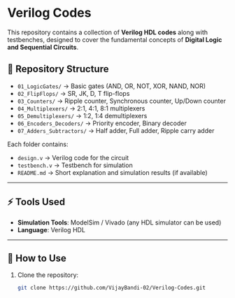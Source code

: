 # Verilog Codes  

This repository contains a collection of **Verilog HDL codes** along with testbenches, designed to cover the fundamental concepts of **Digital Logic and Sequential Circuits**.  

## 📂 Repository Structure  
- `01_LogicGates/` → Basic gates (AND, OR, NOT, XOR, NAND, NOR)  
- `02_FlipFlops/` → SR, JK, D, T flip-flops  
- `03_Counters/` → Ripple counter, Synchronous counter, Up/Down counter  
- `04_Multiplexers/` → 2:1, 4:1, 8:1 multiplexers  
- `05_Demultiplexers/` → 1:2, 1:4 demultiplexers  
- `06_Encoders_Decoders/` → Priority encoder, Binary decoder  
- `07_Adders_Subtractors/` → Half adder, Full adder, Ripple carry adder  

Each folder contains:  
- `design.v` → Verilog code for the circuit  
- `testbench.v` → Testbench for simulation  
- `README.md` → Short explanation and simulation results (if available)  

---

## ⚡ Tools Used  
- **Simulation Tools**: ModelSim / Vivado (any HDL simulator can be used)  
- **Language**: Verilog HDL  

---

## 🚀 How to Use  
1. Clone the repository:  
   ```bash
   git clone https://github.com/VijayBandi-02/Verilog-Codes.git
